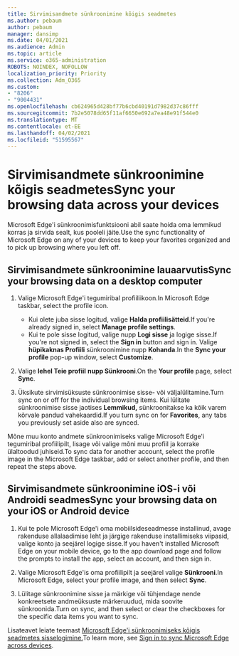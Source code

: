 ```yaml
---
title: Sirvimisandmete sünkroonimine kõigis seadmetes
ms.author: pebaum
author: pebaum
manager: dansimp
ms.date: 04/01/2021
ms.audience: Admin
ms.topic: article
ms.service: o365-administration
ROBOTS: NOINDEX, NOFOLLOW
localization_priority: Priority
ms.collection: Adm_O365
ms.custom:
- "8206"
- "9004431"
ms.openlocfilehash: cb624965d428bf77b6cbd40191d7982d37c86fff
ms.sourcegitcommit: 7b2e5078dd65f11af6650e692a7ea48e91f544e0
ms.translationtype: MT
ms.contentlocale: et-EE
ms.lasthandoff: 04/02/2021
ms.locfileid: "51595567"
---
```

# <a name="sync-your-browsing-data-across-your-devices"></a><span data-ttu-id="cde4d-102">Sirvimisandmete sünkroonimine kõigis seadmetes</span><span class="sxs-lookup"><span data-stu-id="cde4d-102">Sync your browsing data across your devices</span></span>

<span data-ttu-id="cde4d-103">Microsoft Edge'i sünkroonimisfunktsiooni abil saate hoida oma lemmikud korras ja sirvida sealt, kus pooleli jäite.</span><span class="sxs-lookup"><span data-stu-id="cde4d-103">Use the sync functionality of Microsoft Edge on any of your devices to keep your favorites organized and to pick up browsing where you left off.</span></span>

## <a name="sync-your-browsing-data-on-a-desktop-computer"></a><span data-ttu-id="cde4d-104">Sirvimisandmete sünkroonimine lauaarvutis</span><span class="sxs-lookup"><span data-stu-id="cde4d-104">Sync your browsing data on a desktop computer</span></span>

1. <span data-ttu-id="cde4d-105">Valige Microsoft Edge'i tegumiribal profiiliikoon.</span><span class="sxs-lookup"><span data-stu-id="cde4d-105">In Microsoft Edge taskbar, select the profile icon.</span></span>
    
    - <span data-ttu-id="cde4d-106">Kui olete juba sisse logitud, valige **Halda profiilisätteid**.</span><span class="sxs-lookup"><span data-stu-id="cde4d-106">If you're already signed in, select **Manage profile settings**.</span></span>
    - <span data-ttu-id="cde4d-107">Kui te pole sisse logitud, valige nupp **Logi sisse** ja logige sisse.</span><span class="sxs-lookup"><span data-stu-id="cde4d-107">If you're not signed in, select the **Sign in** button and sign in.</span></span> <span data-ttu-id="cde4d-108">Valige **hüpikaknas Profiili** sünkroonimine nupp **Kohanda**.</span><span class="sxs-lookup"><span data-stu-id="cde4d-108">In the **Sync your profile** pop-up window, select **Customize**.</span></span>

1. <span data-ttu-id="cde4d-109">Valige **lehel Teie profiil** **nupp Sünkrooni**.</span><span class="sxs-lookup"><span data-stu-id="cde4d-109">On the **Your profile** page, select **Sync**.</span></span>

1. <span data-ttu-id="cde4d-110">Üksikute sirvimisüksuste sünkroonimise sisse- või väljalülitamine.</span><span class="sxs-lookup"><span data-stu-id="cde4d-110">Turn sync on or off for the individual browsing items.</span></span> <span data-ttu-id="cde4d-111">Kui lülitate sünkroonimise sisse jaotises **Lemmikud,** sünkroonitakse ka kõik varem kõrvale pandud vahekaardid.</span><span class="sxs-lookup"><span data-stu-id="cde4d-111">If you turn sync on for **Favorites**, any tabs you previously set aside also are synced.</span></span>

<span data-ttu-id="cde4d-112">Mõne muu konto andmete sünkroonimiseks valige Microsoft Edge'i tegumiribal profiilipilt, lisage või valige mõni muu profiil ja korrake ülaltoodud juhiseid.</span><span class="sxs-lookup"><span data-stu-id="cde4d-112">To sync data for another account, select the profile image in the Microsoft Edge taskbar, add or select another profile, and then repeat the steps above.</span></span>

## <a name="sync-your-browsing-data-on-your-ios-or-android-device"></a><span data-ttu-id="cde4d-113">Sirvimisandmete sünkroonimine iOS-i või Androidi seadmes</span><span class="sxs-lookup"><span data-stu-id="cde4d-113">Sync your browsing data on your iOS or Android device</span></span>

1. <span data-ttu-id="cde4d-114">Kui te pole Microsoft Edge'i oma mobiilsideseadmesse installinud, avage rakenduse allalaadimise leht ja järgige rakenduse installimiseks viipasid, valige konto ja seejärel logige sisse.</span><span class="sxs-lookup"><span data-stu-id="cde4d-114">If you haven't installed Microsoft Edge on your mobile device, go to the app download page and follow the prompts to install the app, select an account, and then sign in.</span></span>

1. <span data-ttu-id="cde4d-115">Valige Microsoft Edge'is oma profiilipilt ja seejärel valige **Sünkrooni**.</span><span class="sxs-lookup"><span data-stu-id="cde4d-115">In Microsoft Edge, select your profile image, and then select **Sync**.</span></span>

1. <span data-ttu-id="cde4d-116">Lülitage sünkroonimine sisse ja märkige või tühjendage nende konkreetsete andmeüksuste märkeruudud, mida soovite sünkroonida.</span><span class="sxs-lookup"><span data-stu-id="cde4d-116">Turn on sync, and then select or clear the checkboxes for the specific data items you want to sync.</span></span>

<span data-ttu-id="cde4d-117">Lisateavet leiate teemast [Microsoft Edge'i sünkroonimiseks kõigis seadmetes sisselogimine.](https://go.microsoft.com/fwlink/?linkid=2145501)</span><span class="sxs-lookup"><span data-stu-id="cde4d-117">To learn more, see [Sign in to sync Microsoft Edge across devices](https://go.microsoft.com/fwlink/?linkid=2145501).</span></span>
